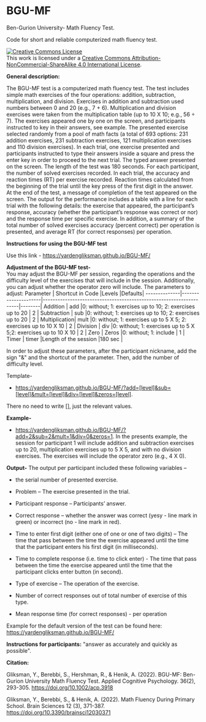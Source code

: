 # BGU-MF
Ben-Gurion University- Math Fluency Test.

Code for short and reliable computerized math fluency test.


<a rel="license" href="http://creativecommons.org/licenses/by-nc-sa/4.0/"><img alt="Creative Commons License" style="border-width:0" src="https://i.creativecommons.org/l/by-nc-sa/4.0/88x31.png" /></a><br />This work is licensed under a <a rel="license" href="http://creativecommons.o
rg/licenses/by-nc-sa/4.0/">Creative Commons Attribution-NonCommercial-ShareAlike 4.0 International License</a>.


**General description:**

The BGU-MF test is a computerized math fluency test. The test includes simple math exercises of the four operations: addition, subtraction, multiplication, and division. Exercises in addition and subtraction used numbers between 0 and 20 (e.g., 7 + 6). Multiplication and division exercises were taken from the multiplication table (up to 10 X 10; e.g., 56 ÷ 7). The exercises appeared one by one on the screen, and participants instructed to key in their answers, see example. The presented exercise selected randomly from a pool of math facts (a total of 693 options: 231 addition exercises, 231 subtraction exercises, 121 multiplication exercises and 110 division exercises). In each trial, one exercise presented and participants instructed to type their answers inside a square and press the enter key in order to proceed to the next trial. The typed answer presented on the screen. The length of the test was 180 seconds. For each participant, the number of solved exercises recorded. In each trial, the accuracy and reaction times (RT) per exercise recorded. Reaction times calculated from the beginning of the trial until the key press of the first digit in the answer. At the end of the test, a message of completion of the test appeared on the screen. The output for the performance includes a table with a line for each trial with the following details: the exercise that appeared, the participant’s response, accuracy (whether the participant’s response was correct or nor) and the response time per specific exercise. In addition, a summary of the total number of solved exercises accuracy (percent correct) per operation is presented, and average RT (for correct responses) per operation. 


**Instructions for using the BGU-MF test**

Use this link - https://yardengliksman.github.io/BGU-MF/

**Adjustment of the BGU-MF test-**  
You may adjust the BGU-MF per session, regarding the operations and the difficulty level of the exercises that will include in the session. Additionally, you can adjust whether the operator zero will include.
The parameters to adjust:
Parameter     |	Shortcut in Code    |Levels                                                              |Defaults|
--------------|---------------------|--------------------------------------------------------------------|--------|
Addition      |	add	            |0: without; 1: exercises up to 10; 2: exercises up to 20            |  2     |
Subtraction   |	sub	            |0: without; 1: exercises up to 10; 2: exercises up to 20            |  2     |
Multiplication|	mult                |0: without; 1: exercises up to 5 X 5; 2: exercises up to 10 X 10    |  2     |
Division      | div	            |0: without; 1: exercises up to 5 X 5;2: exercises up to 10 X 10	 |  2     |
Zero          | Zeros                |0: without; 1: include                                              |  1     |
Timer	      | timer	            |Length of the session	                                         |180 sec |

In order to adjust these parameters, after the participant nickname, add the sign "&" and the shortcut of the parameter. Then, add the number of difficulty level.

Template-
- https://yardengliksman.github.io/BGU-MF/?add=[level]&sub=[level]&mult=[level]&div=[level]&zeros=[level].

There no need to write [], just the relevant values.

**Example-** 
- https://yardengliksman.github.io/BGU-MF/?add=2&sub=2&mult=1&div=0&zeros=1. 
In the presents example, the session for participant 1 will include addition and subtraction exercises up to 20, multiplication exercises up to 5 X 5, and with no division exercises. The exercises will include the operator zero (e.g., 4 X 0). 

**Output-**
The output per participant included these following variables – 
-	the serial number of presented exercise.
-	Problem – The exercise presented in the trial.
-	Participant response – Participants’ answer.
-	Correct response – whether the answer was correct (yesy - line mark in green) or incorrect (no - line mark in red).
-	Time to enter first digit (either one of one or one of two digits) – The time that pass between the time the exercise appeared until the time that the participant enters his first digit (in milliseconds).
-	Time to complete response (i.e. time to click enter) - The time that pass between the time the exercise appeared until the time that the participant clicks enter button (in second).

-	Type of exercise – The operation of the exercise.
- Number of correct responses out of total number of exercise of this type.
- Mean response time (for correct responses) - per operation

Example for the default version of the test can be found here: https://yardengliksman.github.io/BGU-MF/

**Instructions for participants:** "answer as accurately and quickly as possible".

**Citation:**

Gliksman, Y., Berebbi, S., Hershman, R., & Henik, A. (2022). BGU-MF: Ben-Gurion University Math Fluency Test. Applied Cognitive Psychology. 36(2), 293-305. https://doi.org/10.1002/acp.3918

Gliksman, Y., Berebbi, S., & Henik, A. (2022). Math Fluency During Primary School. Brain Sciences 12 (3), 371-387. 
 https://doi.org/10.3390/brainsci12030371

